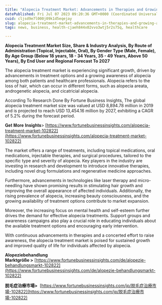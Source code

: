 ```yaml
---
title: "Alopecia Treatment Market: Advancements in Therapies and Growing Awareness"
datePublished: Fri Jul 07 2023 09:20:36 GMT+0000 (Coordinated Universal Time)
cuid: cljsd9e7l000j09k1d5eqejay
slug: alopecia-treatment-market-advancements-in-therapies-and-growing-awareness
tags: news, business, health-cjaeh844x02vvo3wtj5r2s75q, healthcare

---
```


**Alopecia Treatment Market Size, Share & Industry Analysis, By Route of Administration (Topical, Injectable, Oral), By Gender Type (Male, Female), By Age Group (Below 18 years, 18 - 34 Years, 35 - 49 Years, Above 50 Years), By End User and Regional Forecast To 2027**

The alopecia treatment market is experiencing significant growth, driven by advancements in treatment options and a growing awareness of alopecia among both patients and healthcare professionals. Alopecia refers to the loss of hair, which can occur in different forms, such as alopecia areata, androgenetic alopecia, and cicatricial alopecia.

According To Research Done By Fortune Business Insights, The global alopecia treatment market size was valued at USD 8,894.78 million in 2019 and is projected to reach USD 13,454.16 million by 2027, exhibiting a CAGR of 5.2% during the forecast period.

𝐆𝐞𝐭 𝐌𝐨𝐫𝐞 𝐈𝐧𝐬𝐢𝐠𝐡𝐭𝐬&gt; [https://www.fortunebusinessinsights.com/alopecia-treatment-market-102822](https://www.fortunebusinessinsights.com/alopecia-treatment-market-102822)

The market offers a range of treatments, including topical medications, oral medications, injectable therapies, and surgical procedures, tailored to the specific type and severity of alopecia. Key players in the industry are investing in research and development to introduce innovative therapies, including novel drug formulations and regenerative medicine approaches.

Furthermore, advancements in technologies like laser therapy and micro-needling have shown promising results in stimulating hair growth and improving the overall appearance of affected individuals. Additionally, the rising prevalence of alopecia, increasing beauty consciousness, and the growing availability of treatment options contribute to market expansion.

Moreover, the increasing focus on mental health and self-esteem further drives the demand for effective alopecia treatments. Support groups and awareness campaigns also play a crucial role in educating individuals about the available treatment options and encouraging early intervention.

With continuous advancements in therapies and a concerted effort to raise awareness, the alopecia treatment market is poised for sustained growth and improved quality of life for individuals affected by alopecia.

**Alopeziebehandlung Marktgröße &gt;** [https://www.fortunebusinessinsights.com/de/alopezie-behandlungsmarkt-102822](https://www.fortunebusinessinsights.com/de/alopezie-behandlungsmarkt-102822)

**脱毛症治療市場&gt;**  [https://www.fortunebusinessinsights.com/jp/脱毛症治療市場-102822](https://www.fortunebusinessinsights.com/jp/脱毛症治療市場-102822)